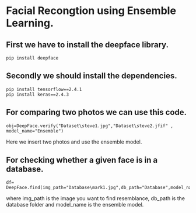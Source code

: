 # Facial Recongtion using Ensemble Learning.

## First we have to install the deepface library.
```
pip install deepface
```
## Secondly we should install the dependencies.
```
pip install tensorflow==2.4.1
pip install keras==2.4.3
```

## For comparing two photos we can use this code.
```
obj=DeepFace.verify("Dataset\steve1.jpg","Dataset\steve2.jfif" , model_name="Ensemble") 
```
Here we insert two photos and use the ensemble model.

## For checking whether a given face is in a database.
```
df= DeepFace.find(img_path="Database\mark1.jpg",db_path="Database",model_name="Ensemble")
```
where img_path is the image you want to find resemblance, db_path is the database folder and model_name is the ensemble model.
